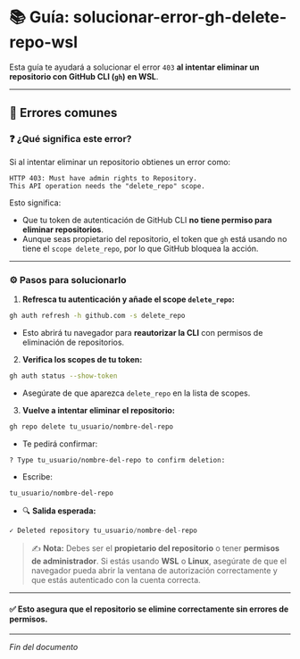 # 📚 Guía: solucionar-error-gh-delete-repo-wsl

Esta guía te ayudará a solucionar el error `403` **al intentar eliminar un repositorio con GitHub CLI (`gh`) en WSL**.

---

## 🚨 Errores comunes

### ❓ ¿Qué significa este error?

Si al intentar eliminar un repositorio obtienes un error como:

```pgsql
HTTP 403: Must have admin rights to Repository.
This API operation needs the "delete_repo" scope.
```

Esto significa:
- Que tu token de autenticación de GitHub CLI **no tiene permiso para eliminar repositorios**.
- Aunque seas propietario del repositorio, el token que `gh` está usando no tiene el `scope delete_repo`, por lo que GitHub bloquea la acción.

---

### ⚙️ Pasos para solucionarlo

1. **Refresca tu autenticación y añade el scope `delete_repo`:**

```bash
gh auth refresh -h github.com -s delete_repo
```

  - Esto abrirá tu navegador para **reautorizar la CLI** con permisos de eliminación de repositorios.

2. **Verifica los scopes de tu token:**

```bash
gh auth status --show-token
```

  - Asegúrate de que aparezca `delete_repo` en la lista de scopes.

3. **Vuelve a intentar eliminar el repositorio:**

```bash
gh repo delete tu_usuario/nombre-del-repo
```
- Te pedirá confirmar:

```bash
? Type tu_usuario/nombre-del-repo to confirm deletion:
```

- Escribe:

```bash
tu_usuario/nombre-del-repo
```

- 🔍 **Salida esperada:**

```kotlin
✓ Deleted repository tu_usuario/nombre-del-repo
```

> ✍️ **Nota:** Debes ser el **propietario del repositorio** o tener **permisos de administrador**. Si estás usando **WSL** o **Linux**, asegúrate de que el navegador pueda abrir la ventana de autorización correctamente y que estás autenticado con la cuenta correcta.

---

#### ✅ Esto asegura que el repositorio se elimine correctamente sin errores de permisos.

---

*Fin del documento*
